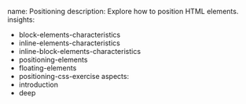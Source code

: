 name: Positioning
description: Explore how to position HTML elements.
insights:
  - block-elements-characteristics
  - inline-elements-characteristics
  - inline-block-elements-characteristics
  - positioning-elements
  - floating-elements
  - positioning-css-exercise
aspects:
  - introduction
  - deep
 
